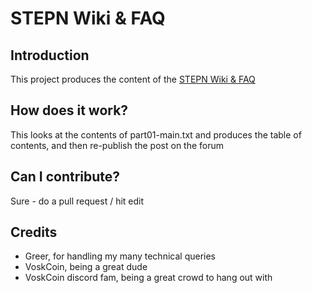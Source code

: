 # STEPN Wiki & FAQ

## Introduction

This project produces the content of the [STEPN Wiki & FAQ](https://voskcointalk.com/t/stepn-wiki-faq/38192)

## How does it work?

This looks at the contents of part01-main.txt and produces the table of contents, and then re-publish the post on the forum

## Can I contribute?

Sure - do a pull request / hit edit

## Credits
- Greer, for handling my many technical queries
- VoskCoin, being a great dude
- VoskCoin discord fam, being a great crowd to hang out with

